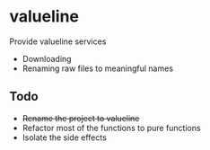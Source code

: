 # valueline

Provide valueline services
* Downloading
* Renaming raw files to meaningful names

## Todo

* ~~Rename the project to valueline~~
* Refactor most of the functions to pure functions
* Isolate the side effects

